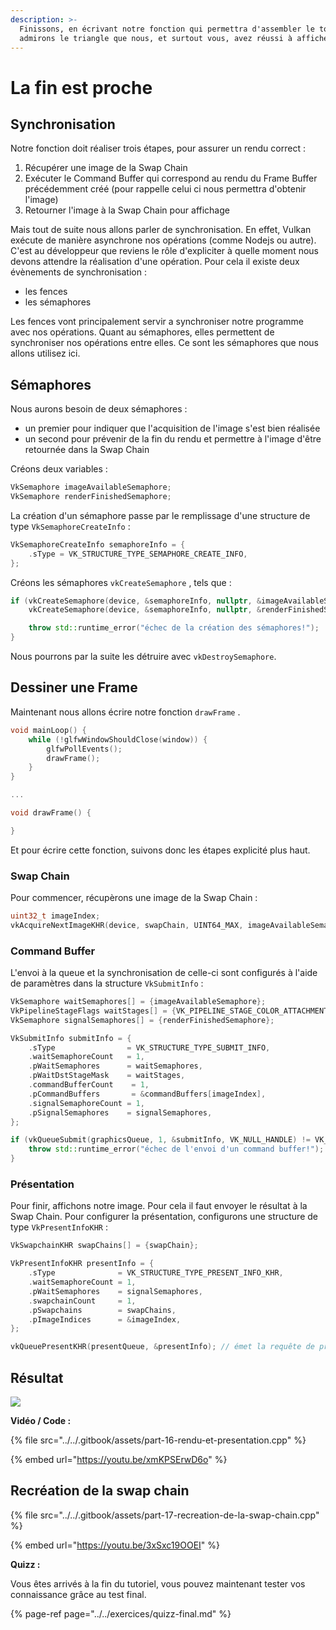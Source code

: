 ```yaml
---
description: >-
  Finissons, en écrivant notre fonction qui permettra d'assembler le tout et
  admirons le triangle que nous, et surtout vous, avez réussi à afficher.
---
```


# La fin est proche

## Synchronisation

Notre fonction doit réaliser trois étapes, pour assurer un rendu correct :

1. Récupérer une image de la Swap Chain
2. Exécuter le Command Buffer qui correspond au rendu du Frame Buffer précédemment créé \(pour rappelle celui ci nous permettra d'obtenir l'image\)
3. Retourner l'image à la Swap Chain pour affichage

Mais tout de suite nous allons parler de synchronisation. En effet, Vulkan exécute de manière asynchrone nos opérations \(comme Nodejs ou autre\). C'est au développeur que reviens le rôle d'expliciter à quelle moment nous devons attendre la réalisation d'une opération. Pour cela il existe deux évènements de synchronisation :

* les fences
* les sémaphores

Les fences vont principalement servir a synchroniser notre programme avec nos opérations. Quant au sémaphores, elles permettent de synchroniser nos opérations entre elles. Ce sont les sémaphores que nous allons utilisez ici.

## Sémaphores

Nous aurons besoin de deux sémaphores :

* un premier pour indiquer que l'acquisition de l'image s'est bien réalisée
* un second pour prévenir de la fin du rendu et permettre à l'image d'être retournée dans la Swap Chain

Créons deux variables :

```cpp
VkSemaphore imageAvailableSemaphore;
VkSemaphore renderFinishedSemaphore;
```

La création d'un sémaphore passe par le remplissage d'une structure de type `VkSemaphoreCreateInfo` :

```cpp
VkSemaphoreCreateInfo semaphoreInfo = {
    .sType = VK_STRUCTURE_TYPE_SEMAPHORE_CREATE_INFO,
};
```

Créons les sémaphores `vkCreateSemaphore` , tels que :

```cpp
if (vkCreateSemaphore(device, &semaphoreInfo, nullptr, &imageAvailableSemaphore) != VK_SUCCESS ||
    vkCreateSemaphore(device, &semaphoreInfo, nullptr, &renderFinishedSemaphore) != VK_SUCCESS) {

    throw std::runtime_error("échec de la création des sémaphores!");
}
```

Nous pourrons par la suite les détruire avec `vkDestroySemaphore`.

## Dessiner une Frame

Maintenant nous allons écrire notre fonction `drawFrame` .

```cpp
void mainLoop() {
    while (!glfwWindowShouldClose(window)) {
        glfwPollEvents();
        drawFrame();
    }
}

...

void drawFrame() {

}
```

Et pour écrire cette fonction, suivons donc les étapes explicité plus haut.

### Swap Chain

Pour commencer, récupèrons une image de la Swap Chain :

```cpp
uint32_t imageIndex;
vkAcquireNextImageKHR(device, swapChain, UINT64_MAX, imageAvailableSemaphore, VK_NULL_HANDLE, &imageIndex);
```

### Command Buffer

L'envoi à la queue et la synchronisation de celle-ci sont configurés à l'aide de paramètres dans la structure `VkSubmitInfo` :

```cpp
VkSemaphore waitSemaphores[] = {imageAvailableSemaphore};
VkPipelineStageFlags waitStages[] = {VK_PIPELINE_STAGE_COLOR_ATTACHMENT_OUTPUT_BIT};
VkSemaphore signalSemaphores[] = {renderFinishedSemaphore};

VkSubmitInfo submitInfo = {
    .sType                = VK_STRUCTURE_TYPE_SUBMIT_INFO,
    .waitSemaphoreCount   = 1,
    .pWaitSemaphores      = waitSemaphores,
    .pWaitDstStageMask    = waitStages,
    .commandBufferCount    = 1,
    .pCommandBuffers       = &commandBuffers[imageIndex],
    .signalSemaphoreCount = 1,
    .pSignalSemaphores    = signalSemaphores,
};

if (vkQueueSubmit(graphicsQueue, 1, &submitInfo, VK_NULL_HANDLE) != VK_SUCCESS) {
    throw std::runtime_error("échec de l'envoi d'un command buffer!");
}
```

### Présentation

Pour finir, affichons notre image. Pour cela il faut envoyer le résultat à la Swap Chain. Pour configurer la présentation, configurons une structure de type `VkPresentInfoKHR` :

```cpp
VkSwapchainKHR swapChains[] = {swapChain};

VkPresentInfoKHR presentInfo = {
    .sType              = VK_STRUCTURE_TYPE_PRESENT_INFO_KHR,
    .waitSemaphoreCount = 1,
    .pWaitSemaphores    = signalSemaphores,
    .swapchainCount     = 1,
    .pSwapchains        = swapChains,
    .pImageIndices      = &imageIndex,
};

vkQueuePresentKHR(presentQueue, &presentInfo); // émet la requête de présentation
```

## Résultat

![](https://vulkan-tutorial.com/images/triangle.png)

**Vidéo / Code :**

{% file src="../../.gitbook/assets/part-16-rendu-et-presentation.cpp" %}

{% embed url="https://youtu.be/xmKPSErwD6o" %}

## Recréation de la swap chain

{% file src="../../.gitbook/assets/part-17-recreation-de-la-swap-chain.cpp" %}

{% embed url="https://youtu.be/3xSxc19OOEI" %}

**Quizz :**

Vous êtes arrivés à la fin du tutoriel, vous pouvez maintenant tester vos connaissance grâce au test final.

{% page-ref page="../../exercices/quizz-final.md" %}



